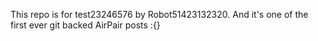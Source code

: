 This repo is for test23246576 by Robot51423132320. And it's one of the first ever git backed AirPair posts :{}
